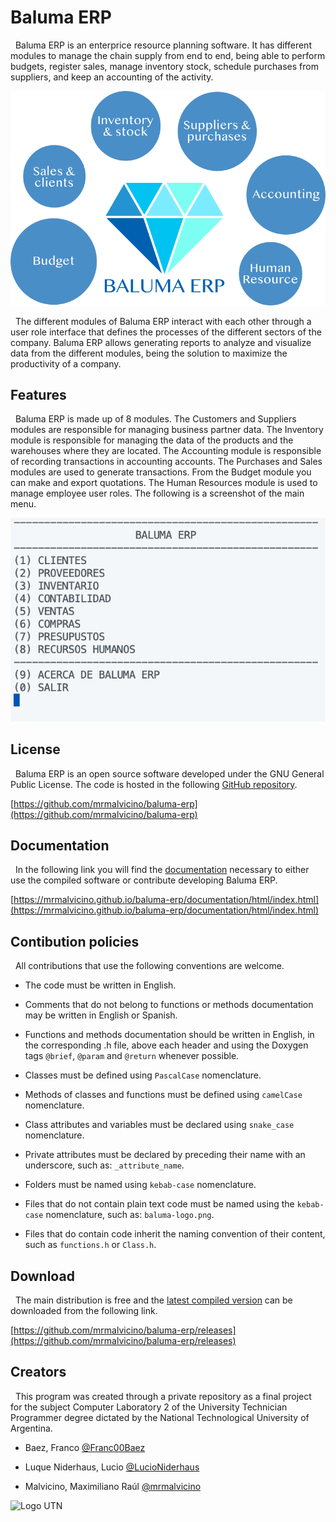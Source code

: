 # Baluma ERP

&nbsp; Baluma ERP is an enterprice resource planning software. It has different modules to manage the chain supply from end to end, being able to perform budgets, register sales, manage inventory stock, schedule purchases from suppliers, and keep an accounting of the activity.

![Baluma ERP](/images/baluma-erp.png?raw=true "Baluma ERP")

&nbsp; The different modules of Baluma ERP interact with each other through a user role interface that defines the processes of the different sectors of the company. Baluma ERP allows generating reports to analyze and visualize data from the different modules, being the solution to maximize the productivity of a company.

## Features

&nbsp; Baluma ERP is made up of 8 modules. The Customers and Suppliers modules are responsible for managing business partner data. The Inventory module is responsible for managing the data of the products and the warehouses where they are located. The Accounting module is responsible of recording transactions in accounting accounts. The Purchases and Sales modules are used to generate transactions. From the Budget module you can make and export quotations. The Human Resources module is used to manage employee user roles. The following is a screenshot of the main menu.

![Baluma ERP](/images/screenshot-menu-baluma.png?raw=true "Baluma ERP")

## License

&nbsp; Baluma ERP is an open source software developed under the GNU General Public License. The code is hosted in the following [GitHub repository](https://github.com/mrmalvicino/baluma-erp).

[https://github.com/mrmalvicino/baluma-erp](https://github.com/mrmalvicino/baluma-erp)

## Documentation

&nbsp; In the following link you will find the [documentation](https://mrmalvicino.github.io/baluma-erp/documentation/html/index.html) necessary to either use the compiled software or contribute developing Baluma ERP.

[https://mrmalvicino.github.io/baluma-erp/documentation/html/index.html](https://mrmalvicino.github.io/baluma-erp/documentation/html/index.html)

## Contibution policies

&nbsp; All contributions that use the following conventions are welcome.

- The code must be written in English.

- Comments that do not belong to functions or methods documentation may be written in English or Spanish.

- Functions and methods documentation should be written in English, in the corresponding .h file, above each header and using the Doxygen tags `@brief`, `@param` and `@return` whenever possible.

- Classes must be defined using `PascalCase` nomenclature.

- Methods of classes and functions must be defined using `camelCase` nomenclature.

- Class attributes and variables must be declared using `snake_case` nomenclature.

- Private attributes must be declared by preceding their name with an underscore, such as: `_attribute_name`.

- Folders must be named using `kebab-case` nomenclature.

- Files that do not contain plain text code must be named using the `kebab-case` nomenclature, such as: `baluma-logo.png`.

- Files that do contain code inherit the naming convention of their content, such as `functions.h` or `Class.h`.

## Download

&nbsp; The main distribution is free and the [latest compiled version](https://github.com/mrmalvicino/baluma-erp/releases) can be downloaded from the following link.

[https://github.com/mrmalvicino/baluma-erp/releases](https://github.com/mrmalvicino/baluma-erp/releases)

## Creators

&nbsp; This program was created through a private repository as a final project for the subject Computer Laboratory 2 of the University Technician Programmer degree dictated by the National Technological University of Argentina.

- Baez, Franco [@Franc00Baez](https://github.com/Franc00Baez)

- Luque Niderhaus, Lucio [@LucioNiderhaus](https://github.com/LucioNiderhaus)

- Malvicino, Maximiliano Raúl [@mrmalvicino](https://www.github.com/mrmalvicino)

![Logo UTN](https://utn.edu.ar/images/logo-utn.png)